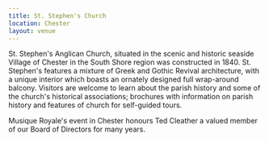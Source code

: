 ```yaml
---
title: St. Stephen's Church
location: Chester
layout: venue
---
```


St. Stephen's Anglican Church, situated in the scenic and historic seaside Village of Chester in the South Shore region was constructed in 1840. St. Stephen's features a mixture of Greek and Gothic Revival architecture, with a unique interior which boasts an ornately designed full wrap-around balcony. Visitors are welcome to learn about the parish history and some of the church's historical associations; brochures with information on parish history and features of church for self-guided tours.

Musique Royale's event in Chester honours Ted Cleather a valued member of our Board of Directors for many years.